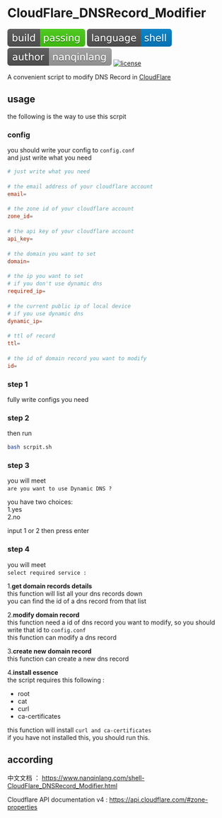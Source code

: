 # CloudFlare_DNSRecord_Modifier
[![Build Status](https://github.com/SuzukazeAoran/SVG/blob/master/build%20passing.svg)](https://github.com/nanqinlang/CloudFlare_DNSRecord_Modifier)
[![language](https://github.com/SuzukazeAoran/SVG/blob/master/language-shell-blue.svg)](https://github.com/nanqinlang/CloudFlare_DNSRecord_Modifier)
[![author](https://github.com/SuzukazeAoran/SVG/blob/master/author-nanqinlang-lightgrey.svg)](https://github.com/nanqinlang/CloudFlare_DNSRecord_Modifier)
[![license](https://github.com/SuzukazeAoran/SVG/blob/master/license-GNU3.0-orange.svg)](https://github.com/nanqinlang/CloudFlare_DNSRecord_Modifier)

A convenient script to modify DNS Record in [CloudFlare](https://www.cloudflare.com)

## usage
the following is the way to use this scrpit

### config

you should write your config to `config.conf`  
and just write what you need

```conf
# just write what you need

# the email address of your cloudflare account
email=

# the zone id of your cloudflare account
zone_id=

# the api key of your cloudflare account
api_key=

# the domain you want to set
domain=

# the ip you want to set
# if you don't use dynamic dns
required_ip=

# the current public ip of local device
# if you use dynamic dns
dynamic_ip=

# ttl of record
ttl=

# the id of domain record you want to modify
id=
```

### step 1
fully write configs you need

### step 2
then run
```bash
bash scrpit.sh
```

### step 3
you will meet  
`are you want to use Dynamic DNS ?`

you have two choices:  
1.yes  
2.no

input 1 or 2 then press enter

### step 4
you will meet  
`select required service :`

1.**get domain records details**  
this function will list all your dns records down  
you can find the id of a dns record from that list  

2.**modify domain record**  
this function need a id of dns record you want to modify, so you should write that id to `config.conf`  
this function can modify a dns record

3.**create new domain record**  
this function can create a new dns record

4.**install essence**  
the script requires this following :  
- root
- cat
- curl
- ca-certificates

this function will install `curl and ca-certificates`  
if you have not installed this, you should run this.

## according

中文文档 ： https://www.nanqinlang.com/shell-CloudFlare_DNSRecord_Modifier.html

Cloudflare API documentation v4 : https://api.cloudflare.com/#zone-properties
